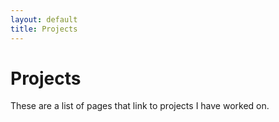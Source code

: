 ```yaml
---
layout: default
title: Projects
---
```


Projects
===========

These are a list of pages that link to projects I have worked on.